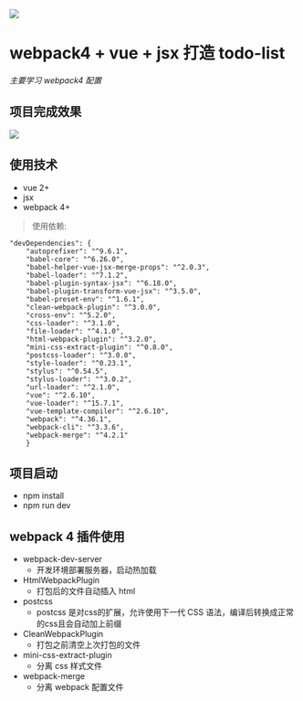 ![](https://github.com/woyasuohen6/to-dolist/blob/master/img/2.png)
# webpack4 + vue + jsx 打造 todo-list
*主要学习 webpack4 配置*
## 项目完成效果
![](https://github.com/woyasuohen6/to-dolist/blob/master/img/1.PNG)

## 使用技术
- vue 2+
- jsx
- webpack 4+
>使用依赖:
```
"devDependencies": {
    "autoprefixer": "^9.6.1",
    "babel-core": "^6.26.0",
    "babel-helper-vue-jsx-merge-props": "^2.0.3",
    "babel-loader": "^7.1.2",
    "babel-plugin-syntax-jsx": "^6.18.0",
    "babel-plugin-transform-vue-jsx": "^3.5.0",
    "babel-preset-env": "^1.6.1",
    "clean-webpack-plugin": "^3.0.0",
    "cross-env": "^5.2.0",
    "css-loader": "^3.1.0",
    "file-loader": "^4.1.0",
    "html-webpack-plugin": "^3.2.0",
    "mini-css-extract-plugin": "^0.8.0",
    "postcss-loader": "^3.0.0",
    "style-loader": "^0.23.1",
    "stylus": "^0.54.5",
    "stylus-loader": "^3.0.2",
    "url-loader": "^2.1.0",
    "vue": "^2.6.10",
    "vue-loader": "^15.7.1",
    "vue-template-compiler": "^2.6.10",
    "webpack": "^4.36.1",
    "webpack-cli": "^3.3.6",
    "webpack-merge": "^4.2.1"  
    }
```
## 项目启动
- npm install
- npm run dev

## webpack 4 插件使用
- webpack-dev-server  
    - 开发环境部署服务器，启动热加载
- HtmlWebpackPlugin
    - 打包后的文件自动插入 html
- postcss
    - postcss 是对css的扩展，允许使用下一代 CSS 语法，编译后转换成正常的css且会自动加上前缀
- CleanWebpackPlugin
    - 打包之前清空上次打包的文件
- mini-css-extract-plugin
    - 分离 css 样式文件
- webpack-merge
    - 分离 webpack 配置文件

